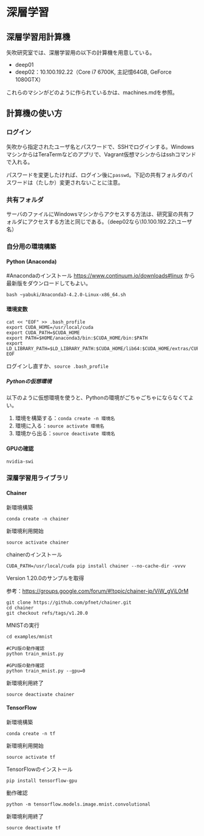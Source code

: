 # 深層学習

## 深層学習用計算機

矢吹研究室では、深層学習用の以下の計算機を用意している。

+ deep01
+ deep02：10.100.192.22（Core i7 6700K, 主記憶64GB, GeForce 1080GTX）

これらのマシンがどのように作られているかは、machines.mdを参照。

## 計算機の使い方

### ログイン

矢吹から指定されたユーザ名とパスワードで、SSHでログインする。WindowsマシンからはTeraTermなどのアプリで、Vagrant仮想マシンからはsshコマンドで入れる。

パスワードを変更したければ、ログイン後に`passwd`。下記の共有フォルダのパスワードは（たしか）変更されないことに注意。

### 共有フォルダ

サーバのファイルにWindowsマシンからアクセスする方法は、研究室の共有フォルダにアクセスする方法と同じである。（deep02なら\\10.100.192.22\ユーザ名）

### 自分用の環境構築

#### Python (Anaconda)

#Anacondaのインストール https://www.continuum.io/downloads#linux から最新版をダウンロードしてもよい。

```
bash ~yabuki/Anaconda3-4.2.0-Linux-x86_64.sh
```

#### 環境変数

```
cat << "EOF" >> .bash_profile
export CUDA_HOME=/usr/local/cuda
export CUDA_PATH=$CUDA_HOME
export PATH=$HOME/anaconda3/bin:$CUDA_HOME/bin:$PATH
export LD_LIBRARY_PATH=$LD_LIBRARY_PATH:$CUDA_HOME/lib64:$CUDA_HOME/extras/CUPTI/lib64
EOF
```

ログインし直すか、`source .bash_profile`

##### Pythonの仮想環境

以下のように仮想環境を使うと、Pythonの環境がごちゃごちゃにならなくてよい。

1. 環境を構築する：`conda create -n 環境名`
1. 環境に入る：`source activate 環境名`
1. 環境から出る：`source deactivate 環境名`

#### GPUの確認

```
nvidia-swi
```

### 深層学習用ライブラリ

#### Chainer

新環境構築

```
conda create -n chainer
```

新環境利用開始

```
source activate chainer
```

chainerのインストール

```
CUDA_PATH=/usr/local/cuda pip install chainer --no-cache-dir -vvvv
```

Version 1.20.0のサンプルを取得

参考：https://groups.google.com/forum/#!topic/chainer-jp/ViW_gViL0rM

```
git clone https://github.com/pfnet/chainer.git
cd chainer
git checkout refs/tags/v1.20.0
```

MNISTの実行

```
cd examples/mnist

#CPU版の動作確認
python train_mnist.py

#GPU版の動作確認
python train_mnist.py --gpu=0
```

新環境利用終了

```
source deactivate chainer
```


#### TensorFlow

新環境構築

```
conda create -n tf
```

新環境利用開始

```
source activate tf
```

TensorFlowのインストール

```
pip install tensorflow-gpu
```

動作確認

```
python -m tensorflow.models.image.mnist.convolutional
```

新環境利用終了

```
source deactivate tf
```
